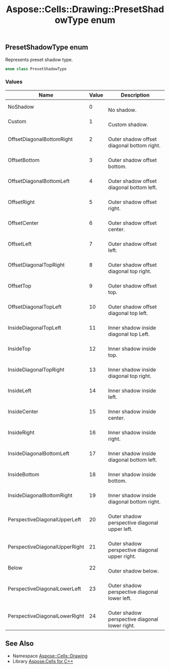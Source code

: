 ﻿---
title: Aspose::Cells::Drawing::PresetShadowType enum
linktitle: PresetShadowType
second_title: Aspose.Cells for C++ API Reference
description: 'Aspose::Cells::Drawing::PresetShadowType enum. Represents preset shadow type in C++.'
type: docs
weight: 10600
url: /cpp/aspose.cells.drawing/presetshadowtype/
---
## PresetShadowType enum


Represents preset shadow type.

```cpp
enum class PresetShadowType
```

### Values

| Name | Value | Description |
| --- | --- | --- |
| NoShadow | 0 | <br>No shadow. |
| Custom | 1 | <br>Custom shadow. |
| OffsetDiagonalBottomRight | 2 | <br>Outer shadow offset diagonal bottom right. |
| OffsetBottom | 3 | <br>Outer shadow offset bottom. |
| OffsetDiagonalBottomLeft | 4 | <br>Outer shadow offset diagonal bottom left. |
| OffsetRight | 5 | <br>Outer shadow offset right. |
| OffsetCenter | 6 | <br>Outer shadow offset center. |
| OffsetLeft | 7 | <br>Outer shadow offset left. |
| OffsetDiagonalTopRight | 8 | <br>Outer shadow offset diagonal top right. |
| OffsetTop | 9 | <br>Outer shadow offset top. |
| OffsetDiagonalTopLeft | 10 | <br>Outer shadow offset diagonal top left. |
| InsideDiagonalTopLeft | 11 | <br>Inner shadow inside diagonal top Left. |
| InsideTop | 12 | <br>Inner shadow inside top. |
| InsideDiagonalTopRight | 13 | <br>Inner shadow inside diagonal top right. |
| InsideLeft | 14 | <br>Inner shadow inside left. |
| InsideCenter | 15 | <br>Inner shadow inside center. |
| InsideRight | 16 | <br>Inner shadow inside right. |
| InsideDiagonalBottomLeft | 17 | <br>Inner shadow inside diagonal bottom left. |
| InsideBottom | 18 | <br>Inner shadow inside bottom. |
| InsideDiagonalBottomRight | 19 | <br>Inner shadow inside diagonal bottom right. |
| PerspectiveDiagonalUpperLeft | 20 | <br>Outer shadow perspective diagonal upper left. |
| PerspectiveDiagonalUpperRight | 21 | <br>Outer shadow perspective diagonal upper right. |
| Below | 22 | <br>Outer shadow below. |
| PerspectiveDiagonalLowerLeft | 23 | <br>Outer shadow perspective diagonal lower left. |
| PerspectiveDiagonalLowerRight | 24 | <br>Outer shadow perspective diagonal lower right. |

## See Also

* Namespace [Aspose::Cells::Drawing](../)
* Library [Aspose.Cells for C++](../../)
